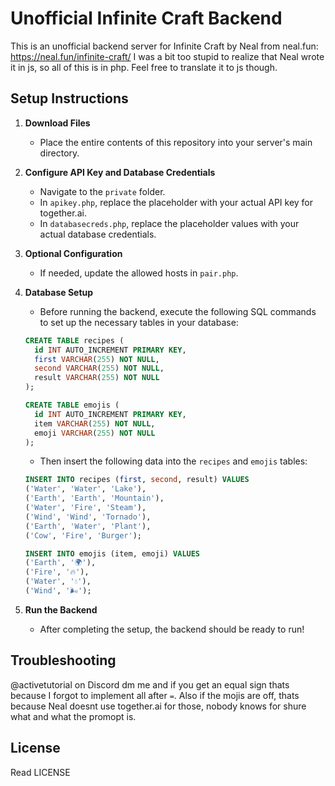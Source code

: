 # Unofficial Infinite Craft Backend

This is an unofficial backend server for Infinite Craft by Neal from neal.fun: https://neal.fun/infinite-craft/
I was a bit too stupid to realize that Neal wrote it in js, so all of this is in php. Feel free to translate it to js though.

## Setup Instructions

1. **Download Files**
   - Place the entire contents of this repository into your server's main directory.

2. **Configure API Key and Database Credentials**
   - Navigate to the `private` folder.
   - In `apikey.php`, replace the placeholder with your actual API key for together.ai.
   - In `databasecreds.php`, replace the placeholder values with your actual database credentials.

3. **Optional Configuration**
   - If needed, update the allowed hosts in `pair.php`.

4. **Database Setup**
   - Before running the backend, execute the following SQL commands to set up the necessary tables in your database:

   ```sql
   CREATE TABLE recipes (
     id INT AUTO_INCREMENT PRIMARY KEY,
     first VARCHAR(255) NOT NULL,
     second VARCHAR(255) NOT NULL,
     result VARCHAR(255) NOT NULL
   );

   CREATE TABLE emojis (
     id INT AUTO_INCREMENT PRIMARY KEY,
     item VARCHAR(255) NOT NULL,
     emoji VARCHAR(255) NOT NULL
   );
   ```

   - Then insert the following data into the `recipes` and `emojis` tables:

   ```sql
   INSERT INTO recipes (first, second, result) VALUES
   ('Water', 'Water', 'Lake'),
   ('Earth', 'Earth', 'Mountain'),
   ('Water', 'Fire', 'Steam'),
   ('Wind', 'Wind', 'Tornado'),
   ('Earth', 'Water', 'Plant'),
   ('Cow', 'Fire', 'Burger');

   INSERT INTO emojis (item, emoji) VALUES
   ('Earth', '🌍'),
   ('Fire', '🔥'),
   ('Water', '💧'),
   ('Wind', '🌬️');
   ```

5. **Run the Backend**
   - After completing the setup, the backend should be ready to run!

## Troubleshooting

@activetutorial on Discord dm me and if you get an equal sign thats because I forgot to implement all after ``=``.
Also if the mojis are off, thats because Neal doesnt use together.ai for those, nobody knows for shure what and what the promopt is.

## License

Read LICENSE
